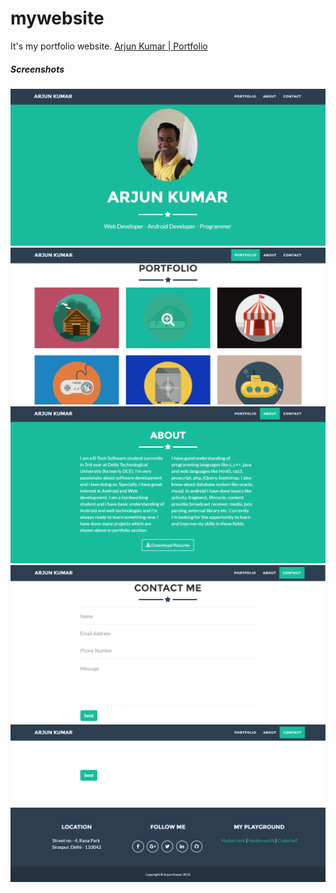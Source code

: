 # mywebsite
It's my portfolio website.
<a href="http://www.arjunkumar.online">Arjun Kumar | Portfolio</a>

<h5>Screenshots</h5>

<img src="screenshots/Capture1.PNG"/>
<img src="screenshots/Capture2.PNG"/>
<img src="screenshots/Capture3.PNG"/>
<img src="screenshots/Capture4.PNG"/>
<img src="screenshots/Capture5.PNG"/>
